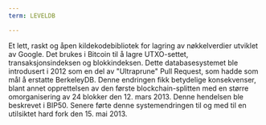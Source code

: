 ```yaml
---
term: LEVELDB

---
```

Et lett, raskt og åpen kildekodebibliotek for lagring av nøkkelverdier utviklet av Google. Det brukes i Bitcoin til å lagre UTXO-settet, transaksjonsindeksen og blokkindeksen. Dette databasesystemet ble introdusert i 2012 som en del av "Ultraprune" Pull Request, som hadde som mål å erstatte BerkeleyDB. Denne endringen fikk betydelige konsekvenser, blant annet opprettelsen av den første blockchain-splitten med en større omorganisering av 24 blokker den 12. mars 2013. Denne hendelsen ble beskrevet i BIP50. Senere førte denne systemendringen til og med til en utilsiktet hard fork den 15. mai 2013.